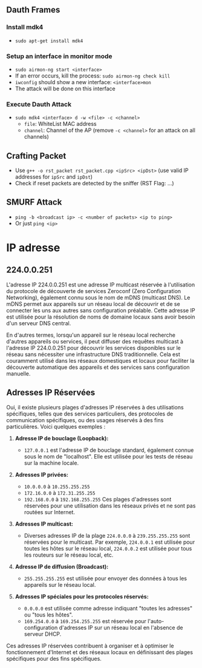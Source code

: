 ## Dauth Frames
### Install mdk4
- `sudo apt-get install mdk4`

### Setup an interface in monitor mode
- `sudo airmon-ng start <interface>`
- If an error occurs, kill the process: `sudo airmon-ng check kill`
- `iwconfig` should show a new interface: `<interface>mon`
- The attack will be done on this interface

### Execute Dauth Attack
- `sudo mdk4 <interface> d -w <file> -c <channel>`
  - `file`: WhiteList MAC address
  - `channel`: Channel of the AP (remove `-c <channel>` for an attack on all channels)

## Crafting Packet
- Use `g++ -o rst_packet rst_packet.cpp <ipSrc> <ipDst>` (use valid IP addresses for `ipSrc` and `ipDst`)
- Check if reset packets are detected by the sniffer (RST Flag: ...)

## SMURF Attack
- `ping -b <broadcast ip> -c <number of packets> <ip to ping>`
- Or just `ping <ip>`

# IP adresse 
## 224.0.0.251

L'adresse IP 224.0.0.251 est une adresse IP multicast réservée à l'utilisation du protocole de découverte de services Zeroconf (Zero Configuration Networking), également connu sous le nom de mDNS (multicast DNS). Le mDNS permet aux appareils sur un réseau local de découvrir et de se connecter les uns aux autres sans configuration préalable. Cette adresse IP est utilisée pour la résolution de noms de domaine locaux sans avoir besoin d'un serveur DNS central.

En d'autres termes, lorsqu'un appareil sur le réseau local recherche d'autres appareils ou services, il peut diffuser des requêtes multicast à l'adresse IP 224.0.0.251 pour découvrir les services disponibles sur le réseau sans nécessiter une infrastructure DNS traditionnelle. Cela est couramment utilisé dans les réseaux domestiques et locaux pour faciliter la découverte automatique des appareils et des services sans configuration manuelle.

## Adresses IP Réservées
Oui, il existe plusieurs plages d'adresses IP réservées à des utilisations spécifiques, telles que des services particuliers, des protocoles de communication spécifiques, ou des usages réservés à des fins particulières. Voici quelques exemples :

1. **Adresse IP de bouclage (Loopback):**
   - `127.0.0.1` est l'adresse IP de bouclage standard, également connue sous le nom de "localhost". Elle est utilisée pour les tests de réseau sur la machine locale.

2. **Adresses IP privées:**
   - `10.0.0.0` à `10.255.255.255`
   - `172.16.0.0` à `172.31.255.255`
   - `192.168.0.0` à `192.168.255.255`
   Ces plages d'adresses sont réservées pour une utilisation dans les réseaux privés et ne sont pas routées sur Internet.

3. **Adresses IP multicast:**
   - Diverses adresses IP de la plage `224.0.0.0` à `239.255.255.255` sont réservées pour le multicast. Par exemple, `224.0.0.1` est utilisée pour toutes les hôtes sur le réseau local, `224.0.0.2` est utilisée pour tous les routeurs sur le réseau local, etc.

4. **Adresse IP de diffusion (Broadcast):**
   - `255.255.255.255` est utilisée pour envoyer des données à tous les appareils sur le réseau local.

5. **Adresses IP spéciales pour les protocoles réservés:**
   - `0.0.0.0` est utilisée comme adresse indiquant "toutes les adresses" ou "tous les hôtes".
   - `169.254.0.0` à `169.254.255.255` est réservée pour l'auto-configuration d'adresses IP sur un réseau local en l'absence de serveur DHCP.

Ces adresses IP réservées contribuent à organiser et à optimiser le fonctionnement d'Internet et des réseaux locaux en définissant des plages spécifiques pour des fins spécifiques.
